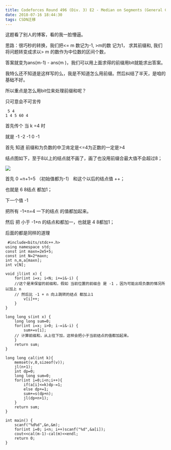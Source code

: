 ```yaml
---
title: Codeforces Round 496 (Div. 3) E2 - Median on Segments (General Case Edition)（思维+用bit 位求前缀合）
date: 2018-07-16 18:44:30
tags: CSDN迁移
---
```

  这题看了别人的博客，看的我一脸懵逼。

 思路：很巧秒的转换，我们把<= m 数记为-1, >m的数 记为1， 求其前缀和, 我们将问题转变成求以> m 的数作为中位数的区间个数，

 答案就变为ans(m-1) - ans(m )，我们可以用上面求得的前缀用bit就能求出答案。

 我特么还不知道是这样写的么，我是不知道怎么用前缀。然后纠结了半天，是咱的基础不好。

 所以重点是怎么用bit位来处理前缀和呢？

 只可意会不可言传

 
```
 5 4
1 4 5 60 4
```
 首先传个 当 k =4 时

 就是 -1 -2 -1 0 -1

 首先 知道 前缀和为负数的中卫肯定是<=4为正数的一定是>4

 结点图如下，至于8以上的结点就不画了，画了也没用前缀合最大值不会超过8；

 ![](https://img-blog.csdn.net/20180716175605831?watermark/2/text/aHR0cHM6Ly9ibG9nLmNzZG4ubmV0L3FxXzQwODcxNDY2/font/5a6L5L2T/fontsize/400/fill/I0JBQkFCMA==/dissolve/70)

 首先 0 +n+1=5 （初始值都为-1） 和这个以后的结点值 ++；

 也就是 6 8结点 都加1；

 下一个值 -1

 把所有 -1+n=4 一下的结点 的值都加起来。

 然后 把 小于 -1+n 的结点和都加一，也就是 4 8都加1；

 后面的都是同样的道理

 

 
```
 #include<bits/stdc++.h>
using namespace std;
const int maxn=2e5+5;
const int N=2*maxn;
int n,m,a[maxn];
int v[N];

void jl(int x) {
    for(int i=x; i<N; i+=i&-i) {
    //这个是来保留的前缀和，假如 当前位置的前缀合 是 -1 ，因为可能出现负数的情况所以加上 n
    // 然后比 -1 + n 向上跳转的结点 都加上1
        v[i]++;
    }
}

long long s(int x) {
    long long sum=0;
    for(int i=x; i>0; i-=i&-i) {
        sum+=v[i];
    // 计算前缀和，从上往下加，这样会把小于当前结点的值都加起来。
    }
    return sum;
}

long long cal(int k){
    memset(v,0,sizeof(v));
    jl(n+1);
    int dp=0;
    long long sum=0;
    for(int i=0;i<n;i++){
        if(a[i]<=k)dp-=1;
        else dp+=1;
        sum+=s(dp+n);
        jl(dp+n+1);
    }
    return sum;
}

int main() {
    scanf("%d%d",&n,&m);
    for(int i=0; i<n; i++)scanf("%d",&a[i]);
    cout<<cal(m-1)-cal(m)<<endl;
    return 0;
}

```
 

 

   
 